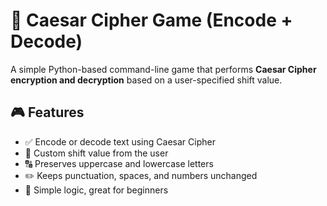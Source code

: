 # 🔐 Caesar Cipher Game (Encode + Decode)

A simple Python-based command-line game that performs **Caesar Cipher encryption and decryption** based on a user-specified shift value.

## 🎮 Features

- ✅ Encode or decode text using Caesar Cipher
- 🔢 Custom shift value from the user
- 🔠 Preserves uppercase and lowercase letters
- ✏️ Keeps punctuation, spaces, and numbers unchanged
- 🧠 Simple logic, great for beginners

